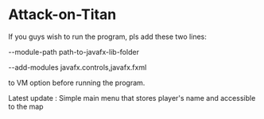 # Attack-on-Titan

If you guys wish to run the program, pls add these two lines:

--module-path path-to-javafx-lib-folder

--add-modules javafx.controls,javafx.fxml

to VM option before running the program.

Latest update :
Simple main menu that stores player's name and accessible to the map
